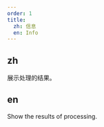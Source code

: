 ```yaml
---
order: 1
title:
  zh: 信息
  en: Info
---
```


## zh

展示处理的结果。

## en

Show the results of processing.
